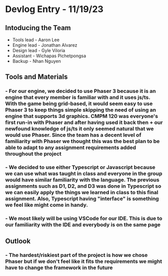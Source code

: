 # Devlog Entry - 11/19/23

## Intoducing the Team

- Tools lead - Aaron Lee
- Engine lead - Jonathan Alvarez
- Design lead - Gyle Viloria
- Assistant - Wichapas Pichetpongsa
- Backup - Nhan Nguyen

## Tools and Materials

### - For our engine, we decided to use Phaser 3 because it is an engine that every member is familiar with and it uses js/ts. With the game being grid-based, it would seem easy to use Phaser 3 to keep things simple skipping the need of using an engine that supports 3d graphics. CMPM 120 was everyone's first run-in with Phaser and after having used it back then + our newfound knowledge of js/ts it only seemed natural that we would use Phaser. Since the team has a decent level of familiarity with Phaser we thought this was the best plan to be able to adapt to any assignment requirements added throughout the project

### - We decided to use either Typescript or Javascript because we can use what was taught in class and everyone in the group would have similar familiarity with the language. The previous assignments such as D1, D2, and D3 was done in Typescript so we can easily apply the things we learned in class to this final assignment. Also, Typescript having "interface" is something we feel like might come in handy.

### - We most likely will be using VSCode for our IDE. This is due to our familiarity with the IDE and everybody is on the same page

## Outlook

### - The hardest/riskiest part of the project is how we chose Phaser but if we don't feel like it fits the requirements we might have to change the framework in the future

